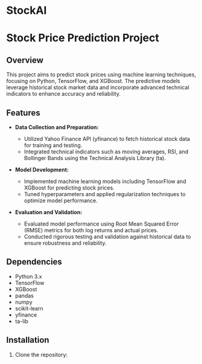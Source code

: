 # StockAI
# Stock Price Prediction Project

## Overview
This project aims to predict stock prices using machine learning techniques, focusing on Python, TensorFlow, and XGBoost. The predictive models leverage historical stock market data and incorporate advanced technical indicators to enhance accuracy and reliability.

## Features
- **Data Collection and Preparation:**
  - Utilized Yahoo Finance API (yfinance) to fetch historical stock data for training and testing.
  - Integrated technical indicators such as moving averages, RSI, and Bollinger Bands using the Technical Analysis Library (ta).
  
- **Model Development:**
  - Implemented machine learning models including TensorFlow and XGBoost for predicting stock prices.
  - Tuned hyperparameters and applied regularization techniques to optimize model performance.
  
- **Evaluation and Validation:**
  - Evaluated model performance using Root Mean Squared Error (RMSE) metrics for both log returns and actual prices.
  - Conducted rigorous testing and validation against historical data to ensure robustness and reliability.

## Dependencies
- Python 3.x
- TensorFlow
- XGBoost
- pandas
- numpy
- scikit-learn
- yfinance
- ta-lib

## Installation
1. Clone the repository:
